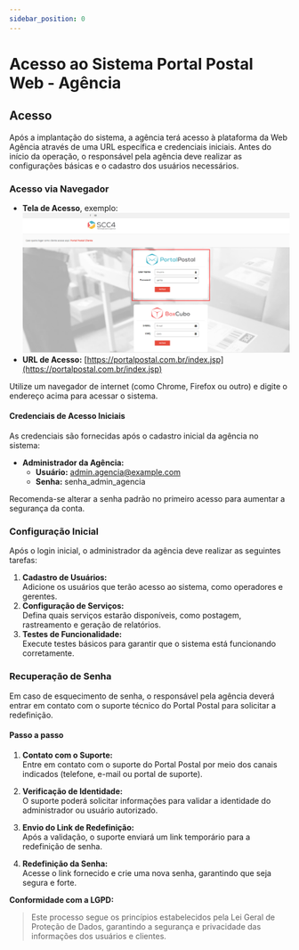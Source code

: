 ```yaml
---
sidebar_position: 0
---
```


# Acesso ao Sistema Portal Postal Web - Agência

## Acesso

Após a implantação do sistema, a agência terá acesso à plataforma da Web Agência através de uma URL específica e credenciais iniciais. Antes do início da operação, o responsável pela agência deve realizar as configurações básicas e o cadastro dos usuários necessários.

### Acesso via Navegador

- **Tela de Acesso**, exemplo: [![Tela de Login Web Agência](../../static/img/web_agencia/login-web-agencia.png "Tela de Login Web Agência")](https://guilhermefoliveira.github.io/scc4/assets/images/login-web-agencia-ef2e4f20094cae1ea974b03fa9b59478.png)
- **URL de Acesso:** [https://portalpostal.com.br/index.jsp](https://portalpostal.com.br/index.jsp)

Utilize um navegador de internet (como Chrome, Firefox ou outro) e digite o endereço acima para acessar o sistema.

#### Credenciais de Acesso Iniciais

As credenciais são fornecidas após o cadastro inicial da agência no sistema:

- **Administrador da Agência:**
  - **Usuário:** [admin.agencia@example.com](mailto:admin.agencia@example.com)
  - **Senha:** senha_admin_agencia

Recomenda-se alterar a senha padrão no primeiro acesso para aumentar a segurança da conta.

### Configuração Inicial

Após o login inicial, o administrador da agência deve realizar as seguintes tarefas:

1. **Cadastro de Usuários:**  
   Adicione os usuários que terão acesso ao sistema, como operadores e gerentes.
2. **Configuração de Serviços:**  
   Defina quais serviços estarão disponíveis, como postagem, rastreamento e geração de relatórios.
3. **Testes de Funcionalidade:**  
   Execute testes básicos para garantir que o sistema está funcionando corretamente.

### Recuperação de Senha

Em caso de esquecimento de senha, o responsável pela agência deverá entrar em contato com o suporte técnico do Portal Postal para solicitar a redefinição.

#### Passo a passo

1. **Contato com o Suporte:**  
   Entre em contato com o suporte do Portal Postal por meio dos canais indicados (telefone, e-mail ou portal de suporte).

2. **Verificação de Identidade:**  
   O suporte poderá solicitar informações para validar a identidade do administrador ou usuário autorizado.

3. **Envio do Link de Redefinição:**  
   Após a validação, o suporte enviará um link temporário para a redefinição de senha.

4. **Redefinição da Senha:**  
   Acesse o link fornecido e crie uma nova senha, garantindo que seja segura e forte.

**Conformidade com a LGPD:**  
>Este processo segue os princípios estabelecidos pela Lei Geral de Proteção de Dados, garantindo a segurança e privacidade das informações dos usuários e clientes. 